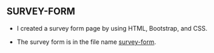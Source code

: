 ## SURVEY-FORM

  * I created a survey form page by using HTML, Bootstrap, and CSS.

  * The survey form is in the file name [survey-form](index.html).